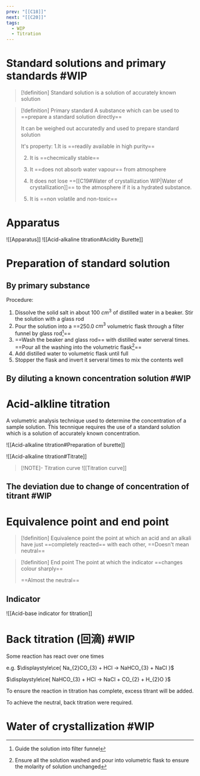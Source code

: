 ```yaml
---
prev: "[[C18]]"
next: "[[C20]]"
tags:
  - WIP
  - Titration
---
```

# Standard solutions and primary standards #WIP 

> [!definition] Standard solution
>  is a solution of accurately known solution

> [!definition] Primary standard
> A substance which can be used to ==prepare a standard solution directly==
> 
> It can be weighed out accuratedly and used to prepare standard solution
> 
> It's property:
>  1.It is ==readily available in high purity==
>  
>2. It is ==checmically stable==
>   
>3. It ==does not absorb water vapour== from atmosphere
>   
>4. It does not lose ==[[C19#Water of crystallization WIP|Water of crystallization]]== to the atmosphere if it is a hydrated substance.
>
>5. It is ==non volatile and non-toxic==


# Apparatus 
![[Apparatus]]
![[Acid-alkaline titration#Acidity Burette]]


# Preparation of standard solution
## By primary substance
Procedure:
1. Dissolve the solid salt in about 100 $\displaystyle cm^{3}$ of distilled water in a beaker. Stir the solution with a glass rod
2. Pour the solution into a ==250.0 $\displaystyle cm^{3}$ volumetric flask through a filter funnel by glass rod[^2]== 
3. ==Wash the beaker and glass rod== with distilled water serveral times. ==Pour all the washing into the volumetric flask[^3]==
4. Add distilled water to volumetric flask until full
5. Stopper the flask and invert it serveral times to mix the contents well

## By diluting a known concentration solution #WIP 

# Acid-alkline titration 
A volumetric analysis technique used to determine the concentration of a sample solution. 
This tecnnique requires the use of a standard solution which is a solution of accurately known concentration.






![[Acid-alkaline titration#Preparation of burette]]

![[Acid-alkaline titration#Titrate]]


> [!NOTE]- Titration curve
![[Titration curve]]
## The deviation due to change of concentration of titrant #WIP 




# Equivalence point and end point 
> [!definition] Equivalence point
> the point at which an acid and an alkali have just ==completely reacted== with each other, ==Doesn't mean neutral==

> [!definition] End point
> The point at which the indicator ==changes colour sharply==
> 
> ==Almost the neutral==

## Indicator
![[Acid-base indicator for titration]]

# Back titration (回滴) #WIP 
Some reaction has react over one times 

e.g. $\displaystyle\ce{ Na_{2}CO_{3} + HCl -> NaHCO_{3} + NaCl }$ 

$\displaystyle\ce{ NaHCO_{3} + HCl -> NaCl + CO_{2} + H_{2}O }$

To ensure the reaction in titration has complete, excess titrant will be added. 

To achieve the neutral, back titration were required.

[^1]: The range of colour change of pH indicator would affect the error, for methyl orange and phenolphthalein , their range do not cover the 7. By the experiment result, when the colour of them changed, the solution ==ALMOST== neutralized.





# Water of crystallization #WIP

[^2]: Guide the solution into filter funnel

[^3]: Ensure all the solution washed and pour into volumetric flask to ensure the molarity of solution unchanged
